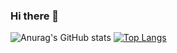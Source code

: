 ### Hi there 👋
![Anurag's GitHub stats](https://github-readme-stats.vercel.app/api?username=public-jun&show_icons=true&theme=onedark)
[![Top Langs](https://github-readme-stats.vercel.app/api/top-langs/?username=public-jun&layout=compact&theme=onedark)](https://github.com/anuraghazra/github-readme-stats)

<!--
**public-jun/public-jun** is a ✨ _special_ ✨ repository because its `README.md` (this file) appears on your GitHub profile.

Here are some ideas to get you started:

- 🔭 I’m currently working on ...
- 🌱 I’m currently learning ...
- 👯 I’m looking to collaborate on ...
- 🤔 I’m looking for help with ...
- 💬 Ask me about ...
- 📫 How to reach me: ...
- 😄 Pronouns: ...
- ⚡ Fun fact: ...
-->
